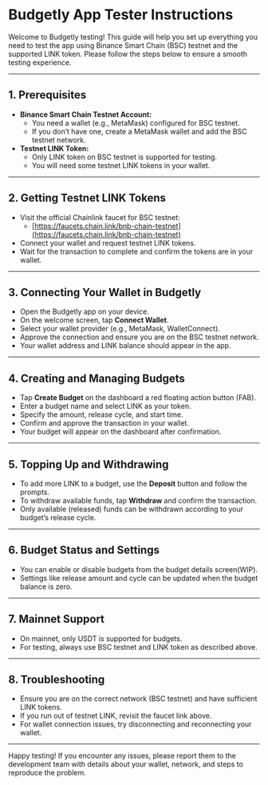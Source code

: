 # Budgetly App Tester Instructions

Welcome to Budgetly testing! This guide will help you set up everything you need to test the app using Binance Smart Chain (BSC) testnet and the supported LINK token. Please follow the steps below to ensure a smooth testing experience.

---

## 1. Prerequisites
- **Binance Smart Chain Testnet Account:**
  - You need a wallet (e.g., MetaMask) configured for BSC testnet.
  - If you don’t have one, create a MetaMask wallet and add the BSC testnet network.
- **Testnet LINK Token:**
  - Only LINK token on BSC testnet is supported for testing.
  - You will need some testnet LINK tokens in your wallet.

---

## 2. Getting Testnet LINK Tokens
- Visit the official Chainlink faucet for BSC testnet:
  - [https://faucets.chain.link/bnb-chain-testnet](https://faucets.chain.link/bnb-chain-testnet)
- Connect your wallet and request testnet LINK tokens.
- Wait for the transaction to complete and confirm the tokens are in your wallet.

---

## 3. Connecting Your Wallet in Budgetly
- Open the Budgetly app on your device.
- On the welcome screen, tap **Connect Wallet**.
- Select your wallet provider (e.g., MetaMask, WalletConnect).
- Approve the connection and ensure you are on the BSC testnet network.
- Your wallet address and LINK balance should appear in the app.

---

## 4. Creating and Managing Budgets
- Tap **Create Budget** on the dashboard a red floating action button (FAB).
- Enter a budget name and select LINK as your token.
- Specify the amount, release cycle, and start time.
- Confirm and approve the transaction in your wallet.
- Your budget will appear on the dashboard after confirmation.

---

## 5. Topping Up and Withdrawing
- To add more LINK to a budget, use the **Deposit** button and follow the prompts.
- To withdraw available funds, tap **Withdraw** and confirm the transaction.
- Only available (released) funds can be withdrawn according to your budget’s release cycle.

---

## 6. Budget Status and Settings
- You can enable or disable budgets from the budget details screen(WIP).
- Settings like release amount and cycle can be updated when the budget balance is zero.

---

## 7. Mainnet Support
- On mainnet, only USDT is supported for budgets.
- For testing, always use BSC testnet and LINK token as described above.

---

## 8. Troubleshooting
- Ensure you are on the correct network (BSC testnet) and have sufficient LINK tokens.
- If you run out of testnet LINK, revisit the faucet link above.
- For wallet connection issues, try disconnecting and reconnecting your wallet.

---

Happy testing! If you encounter any issues, please report them to the development team with details about your wallet, network, and steps to reproduce the problem.
